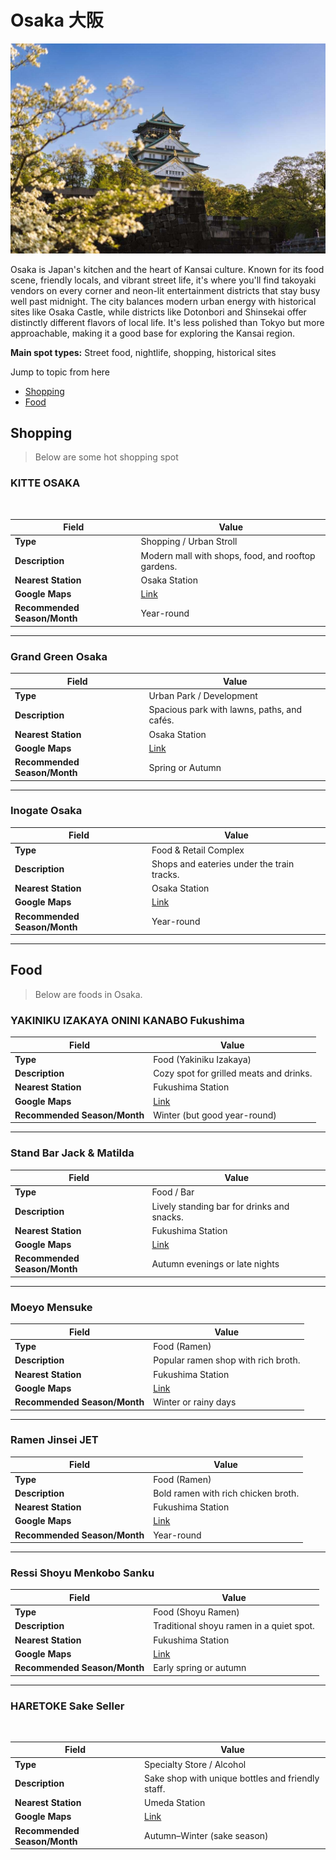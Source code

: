 # Osaka 大阪

![Osaka](./media/osaka/osaka-banner.jpg)

Osaka is Japan's kitchen and the heart of Kansai culture. Known for its food scene, friendly locals, and vibrant street life, it's where you'll find takoyaki vendors on every corner and neon-lit entertainment districts that stay busy well past midnight. The city balances modern urban energy with historical sites like Osaka Castle, while districts like Dotonbori and Shinsekai offer distinctly different flavors of local life. It's less polished than Tokyo but more approachable, making it a good base for exploring the Kansai region.

**Main spot types:** Street food, nightlife, shopping, historical sites

Jump to topic from here
- [Shopping](#shopping)
- [Food](#food)

<!--

## Spot Template

### Spot Name

![]()

| Field | Value |
|-------|-------|
| **Type** | |
| Description | |
| **Nearest Station** | |
| **Google Maps** | [Link]() |
| **Recommended Season/Month** | |

Description goes here.

---

Copy and use the above template for each spot entry

-->

## Shopping
> Below are some hot shopping spot

### KITTE OSAKA

![]()

| Field                        | Value                   |
| ---------------------------- | ----------------------- |
| **Type**                     | Shopping / Urban Stroll |
| **Description**              | Modern mall with shops, food, and rooftop gardens. |
| **Nearest Station**          | Osaka Station           |
| **Google Maps**              | [Link]()                |
| **Recommended Season/Month** | Year-round              |

---

### Grand Green Osaka

| Field                        | Value                    |
| ---------------------------- | ------------------------ |
| **Type**                     | Urban Park / Development |
| **Description**              | Spacious park with lawns, paths, and cafés. |
| **Nearest Station**          | Osaka Station            |
| **Google Maps**              | [Link]()                 |
| **Recommended Season/Month** | Spring or Autumn         |

---

### Inogate Osaka

| Field                        | Value                 |
| ---------------------------- | --------------------- |
| **Type**                     | Food & Retail Complex |
| **Description**              | Shops and eateries under the train tracks. |
| **Nearest Station**          | Osaka Station         |
| **Google Maps**              | [Link]()              |
| **Recommended Season/Month** | Year-round            |

---

## Food

> Below are foods in Osaka.

### YAKINIKU IZAKAYA ONINI KANABO Fukushima

| Field                        | Value                        |
| ---------------------------- | ---------------------------- |
| **Type**                     | Food (Yakiniku Izakaya)      |
| **Description**              | Cozy spot for grilled meats and drinks. |
| **Nearest Station**          | Fukushima Station            |
| **Google Maps**              | [Link]()                     |
| **Recommended Season/Month** | Winter (but good year-round) |

---

### Stand Bar Jack & Matilda

| Field                        | Value                          |
| ---------------------------- | ------------------------------ |
| **Type**                     | Food / Bar                     |
| **Description**              | Lively standing bar for drinks and snacks. |
| **Nearest Station**          | Fukushima Station              |
| **Google Maps**              | [Link]()                       |
| **Recommended Season/Month** | Autumn evenings or late nights |

---

### Moeyo Mensuke

| Field                        | Value                |
| ---------------------------- | -------------------- |
| **Type**                     | Food (Ramen)         |
| **Description**              | Popular ramen shop with rich broth. |
| **Nearest Station**          | Fukushima Station    |
| **Google Maps**              | [Link]()             |
| **Recommended Season/Month** | Winter or rainy days |

---

### Ramen Jinsei JET

| Field                        | Value             |
| ---------------------------- | ----------------- |
| **Type**                     | Food (Ramen)      |
| **Description**              | Bold ramen with rich chicken broth. |
| **Nearest Station**          | Fukushima Station |
| **Google Maps**              | [Link]()          |
| **Recommended Season/Month** | Year-round        |

---

### Ressi Shoyu Menkobo Sanku

| Field                        | Value                  |
| ---------------------------- | ---------------------- |
| **Type**                     | Food (Shoyu Ramen)     |
| **Description**              | Traditional shoyu ramen in a quiet spot. |
| **Nearest Station**          | Fukushima Station      |
| **Google Maps**              | [Link]()               |
| **Recommended Season/Month** | Early spring or autumn |

---

### HARETOKE Sake Seller

![]()

| Field                        | Value                       |
| ---------------------------- | --------------------------- |
| **Type**                     | Specialty Store / Alcohol   |
| **Description**              | Sake shop with unique bottles and friendly staff. |
| **Nearest Station**          | Umeda Station               |
| **Google Maps**              | [Link]()                    |
| **Recommended Season/Month** | Autumn–Winter (sake season) |
